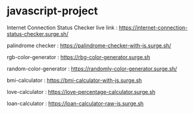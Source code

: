 # javascript-project

Internet Connection Status Checker live link : 
https://internet-connection-status-checker.surge.sh/

palindrome checker :
https://palindrome-checker-with-js.surge.sh/

rgb-color-generator : 
https://rbg-color-generator.surge.sh

random-color-generator : 
https://randomly-color-generator.surge.sh/

bmi-calculator : 
https://bmi-calculator-with-js.surge.sh

love-calculator : 
https://love-percentage-calculator.surge.sh

loan-calculator : 
https://loan-calculator-raw-js.surge.sh